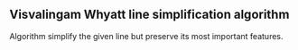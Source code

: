 ## Visvalingam Whyatt line simplification algorithm

Algorithm simplify the given line but preserve its most important features.

